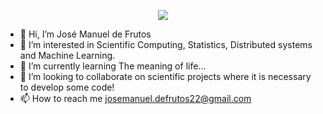 <p align="center">
  <img src="https://capsule-render.vercel.app/api?type=wave&color=auto&height=300&section=header&text=Hey%20Everyone!&fontSize=90" />
</p>

- 👋 Hi, I’m José Manuel de Frutos
- 👀 I’m interested in Scientific Computing, Statistics, Distributed systems and Machine Learning.
- 🌱 I’m currently learning The meaning of life...
- 💞️ I’m looking to collaborate on scientific projects where it is necessary to develop some code!
- 📫 How to reach me josemanuel.defrutos22@gmail.com

<!---
josemanuel22/josemanuel22 is a ✨ special ✨ repository because its `README.md` (this file) appears on your GitHub profile.
You can click the Preview link to take a look at your changes.
--->
